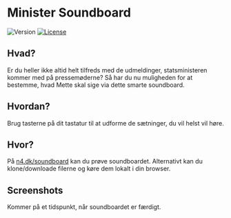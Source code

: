 # Minister Soundboard

<img src="https://img.shields.io/badge/version-1.0-black" alt="Version" /> <a href="LICENSE"><img src="https://img.shields.io/badge/license-MIT-black" alt="License" /></a>

## Hvad?

Er du heller ikke altid helt tilfreds med de udmeldinger, statsministeren kommer med på pressemøderne? Så har du nu muligheden for at bestemme, hvad Mette skal sige via dette smarte soundboard.

## Hvordan?

Brug tasterne på dit tastatur til at udforme de sætninger, du vil helst vil høre.

## Hvor?

På [n4.dk/soundboard](http://n4.dk/soundboard) kan du prøve soundboardet. Alternativt kan du klone/downloade filerne og køre dem lokalt i din browser.

## Screenshots

Kommer på et tidspunkt, når soundboardet er færdigt.
